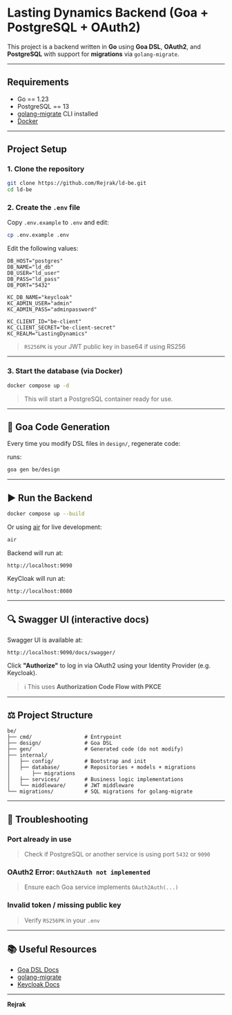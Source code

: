 # Lasting Dynamics Backend (Goa + PostgreSQL + OAuth2)

This project is a backend written in **Go** using **Goa DSL**, **OAuth2**, and **PostgreSQL** with support for **migrations** via `golang-migrate`.

---

## Requirements

- Go == 1.23 
- PostgreSQL == 13
- [golang-migrate](https://github.com/golang-migrate/migrate) CLI installed
- [Docker](https://www.docker.com/)

---

## Project Setup

### 1. Clone the repository
```bash
git clone https://github.com/Rejrak/ld-be.git
cd ld-be
```

### 2. Create the `.env` file

Copy `.env.example` to `.env` and edit:

```bash
cp .env.example .env
```

Edit the following values:

```env
DB_HOST="postgres"
DB_NAME="ld_db"
DB_USER="ld_user"
DB_PASS="ld_pass"
DB_PORT="5432"

KC_DB_NAME="keycloak"
KC_ADMIN_USER="admin"
KC_ADMIN_PASS="adminpassword"

KC_CLIENT_ID="be-client"
KC_CLIENT_SECRET="be-client-secret"
KC_REALM="LastingDynamics"
```

> `RS256PK` is your JWT public key in base64 if using RS256

---

### 3. Start the database (via Docker)

```bash
docker compose up -d
```

> This will start a PostgreSQL container ready for use.

---

## 🚀 Goa Code Generation

Every time you modify DSL files in `design/`, regenerate code:

runs:
```bash
goa gen be/design
```

---

## ▶️ Run the Backend

```bash
docker compose up --build
```

Or using [air](https://github.com/cosmtrek/air) for live development:

```bash
air
```

Backend will run at:
```
http://localhost:9090
```

KeyCloak will run at:
```
http://localhost:8080
```
---

## 🔍 Swagger UI (interactive docs)

Swagger UI is available at:
```
http://localhost:9090/docs/swagger/
```

Click **"Authorize"** to log in via OAuth2 using your Identity Provider (e.g. Keycloak).

> ℹ️ This uses **Authorization Code Flow with PKCE**

---

## ⚖️ Project Structure

```
be/
├── cmd/                 # Entrypoint
├── design/              # Goa DSL
├── gen/                 # Generated code (do not modify)
├── internal/
│   ├── config/          # Bootstrap and init
│   ├── database/        # Repositories + models + migrations
│       ├── migrations
│   ├── services/        # Business logic implementations
│   └── middleware/      # JWT middleware
└── migrations/          # SQL migrations for golang-migrate
```

---

## 🧠 Troubleshooting

### Port already in use
> Check if PostgreSQL or another service is using port `5432` or `9090`

### OAuth2 Error: `OAuth2Auth not implemented`
> Ensure each Goa service implements `OAuth2Auth(...)`

### Invalid token / missing public key
> Verify `RS256PK` in your `.env`

---

## 📚 Useful Resources
- [Goa DSL Docs](https://goa.design/)
- [golang-migrate](https://github.com/golang-migrate/migrate)
- [Keycloak Docs](https://www.keycloak.org/docs/)

---

**Rejrak**

